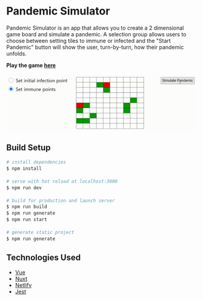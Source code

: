 # Pandemic Simulator

Pandemic Simulator is an app that allows you to create a 2 dimensional game board and simulate a pandemic. A selection group allows users to choose between setting tiles to immune or infected and the "Start Pandemic" button will show the user, turn-by-turn, how their pandemic unfolds.

**Play the game [here](https://stupefied-bartik-0a297c.netlify.app/)**

![Gif of pandemic simulator in action](/git_assets/pandemic-gif.gif)

## Build Setup

```bash
# install dependencies
$ npm install

# serve with hot reload at localhost:3000
$ npm run dev

# build for production and launch server
$ npm run build
$ npm run generate
$ npm run start

# generate static project
$ npm run generate
```

## Technologies Used

- [Vue](https://vuejs.org)
- [Nuxt](https://nuxtjs.org)
- [Netlify](https://netlify.com)
- [Jest](https://jestjs.io)
